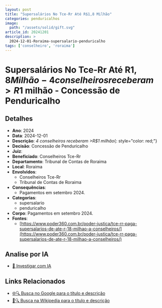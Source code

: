 ```yaml
---
layout: post
title: "Supersalários No Tce-Rr Até R$1,8 Milhão"
categories: penduricalhos 
image:
  path: "/assets/solid/gift.svg"
article_id: 20241201
description: >
  2024-12-01-Roraima-supersalario-penduricalho
tags: ['conselheiro', 'roraima']
---
```


# Supersalários No Tce-Rr Até R$1,8 Milhão - 4 conselheiros receberam >R$1 milhão - Concessão de Penduricalho

## Detalhes
- **Ano**: 2024
- **Data**: 2024-12-01
- **Descrição**: <i class="fas fa-gavel"></i> *4 conselheiros receberam >R$1 milhão*{: style="color: red;"}
- **Decisão**: Concessão de Penduricalho
- **Juiz**: 
- **Beneficiado**: Conselheiros Tce-Rr
- **Departamento**: Tribunal de Contas de Roraima
- **Local**: Roraima
- **Envolvidos**:
  - Conselheiros Tce-Rr
  - Tribunal de Contas de Roraima
- **Consequências**:
  - Pagamentos em setembro 2024.
- **Categorias**:
  - supersalario
  - penduricalho
- **Corpo**: Pagamentos em setembro 2024.
- **Fontes**:
  - [https://www.poder360.com.br/poder-justica/tce-rr-paga-supersalarios-de-ate-r-18-milhao-a-conselheiros/](https://www.poder360.com.br/poder-justica/tce-rr-paga-supersalarios-de-ate-r-18-milhao-a-conselheiros/)

## Analise por IA
- [🤖 Investigar com IA](https://www.perplexity.ai/search?q=%22penduricalhos%20judiciais%20Brasil%22%20Supersal%C3%A1rios%20No%20Tce-Rr%20At%C3%A9%20R%241%2C8%20Milh%C3%A3o%204%20conselheiros%20receberam%20%3ER%241%20milh%C3%A3o%20Roraima%202024-12-01%20%20Conselheiros%20Tce-Rr)

## Links Relacionados
- [🌐🔍 Busca no Google para o título e descrição](https://www.google.com/search?q=%22penduricalhos%20judiciais%20Brasil%22%20Supersal%C3%A1rios%20No%20Tce-Rr%20At%C3%A9%20R%241%2C8%20Milh%C3%A3o%204%20conselheiros%20receberam%20%3ER%241%20milh%C3%A3o%20Roraima%202024-12-01%20%20Conselheiros%20Tce-Rr)
- [📖🔍 Busca na Wikipedia para o título e descrição](https://pt.wikipedia.org/w/index.php?search=%22penduricalhos%20judiciais%20Brasil%22%20Supersal%C3%A1rios%20No%20Tce-Rr%20At%C3%A9%20R%241%2C8%20Milh%C3%A3o%204%20conselheiros%20receberam%20%3ER%241%20milh%C3%A3o%20Roraima%202024-12-01%20%20Conselheiros%20Tce-Rr)

